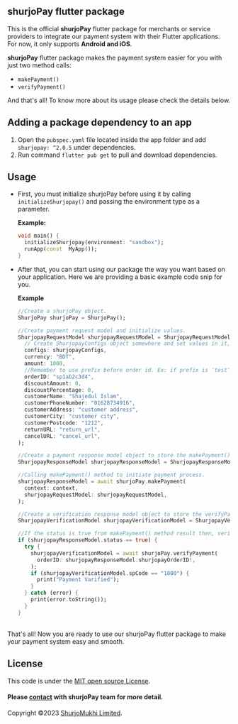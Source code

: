 ## shurjoPay flutter package

This is the official **shurjoPay** flutter package for merchants or service providers to integrate our payment system with their Flutter applications. For now, it only supports **Android and iOS**.

**shurjoPay** flutter package makes the payment system easier for you with just two method calls:

- `makePayment()`
- `verifyPayment()`

And that's all! To know more about its usage please check the details below.

## Adding a package dependency to an app

1. Open the ```pubspec.yaml``` file located inside the app folder and add ```shurjopay: ^2.0.5``` under dependencies.
2. Run command ```flutter pub get``` to pull and download dependencies.

## Usage

- First, you must initialize shurjoPay before using it by calling `initializeShurjopay()` and passing the environment type as a parameter.

  **Example:**

  ```dart
  void main() {
    initializeShurjopay(environment: "sandbox");
    runApp(const  MyApp());
  }
  ```

- After that, you can start using our package the way you want based on your application. Here we are providing a basic example code snip for you.

  **Example**

  ```dart
  //Create a shurjoPay object.
  ShurjoPay shurjoPay = ShurjoPay();

  //Create payment request model and initialize values.
  ShurjopayRequestModel shurjopayRequestModel = ShurjopayRequestModel(
    // Create ShurjopayConfigs object somewhere and set values in it, so that you can pass it here.
    configs: shurjopayConfigs,
    currency: "BDT",
    amount: 1000,
    //Remember to use prefix before order id. Ex: if prefix is 'test' then order id should be test123456
    orderID: "sp1ab2c3d4",
    discountAmount: 0,
    discountPercentage: 0,
    customerName: "Shajedul Islam",
    customerPhoneNumber: "01628734916",
    customerAddress: "customer address",
    customerCity: "customer city",
    customerPostcode: "1212",
    returnURL: "return_url",
    cancelURL: "cancel_url",
  );

  //Create a payment response model object to store the makePayment() method results.
  ShurjopayResponseModel shurjopayResponseModel = ShurjopayResponseModel();

  //Calling makePayment() method to initiate payment process.
  shurjopayResponseModel = await shurjoPay.makePayment(
    context: context,
    shurjopayRequestModel: shurjopayRequestModel,
  );

  //Create a verification response model object to store the verifyPayment() method results
  ShurjopayVerificationModel shurjopayVerificationModel = ShurjopayVerificationModel();

  //If the status is true from makePayment() method result then, verify the payment by calling verifyPayment() method whenever you want.
  if (shurjopayResponseModel.status == true) {
    try {
      shurjopayVerificationModel = await shurjoPay.verifyPayment(
        orderID: shurjopayResponseModel.shurjopayOrderID!,
      );
      if (shurjopayVerificationModel.spCode == "1000") {
        print("Payment Varified");
      }
    } catch (error) {
      print(error.toString());
    }
  }
  ```

<br>
That's all! Now you are ready to use our shurjoPay flutter package to make your payment system easy and smooth.
<br>

## License

This code is under the [MIT open source License](http://www.opensource.org/licenses/mit-license.php).

#### Please [contact](https://shurjopay.com.bd/#contacts) with shurjoPay team for more detail.

Copyright ©️2023 [ShurjoMukhi Limited](https://shurjomukhi.com.bd).